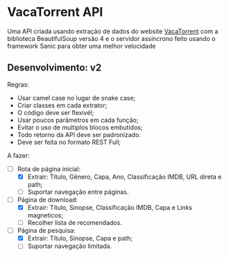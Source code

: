 # VacaTorrent API

Uma API criada usando extração de dados do website [VacaTorrent](http://vacatorrent.com)
com a biblioteca BeautifulSoup versão 4 e o servidor assíncrono feito usando o framework
Sanic para obter uma melhor velocidade

## Desenvolvimento: v2

Regras:

  - Usar camel case no lugar de snake case;
  - Criar classes em cada extrator;
  - O código deve ser flexivél;
  - Usar poucos parâmetros em cada função;
  - Evitar o uso de multiplos blocos embutidos;
  - Todo retorno da API deve ser padronizado.
  - Deve ser feita no formato REST Full;


A fazer:

  - [ ] Rota de página inicial:
    - [X] Extrair: Título, Gênero, Capa, Ano, Classificação IMDB, URL direta e path;
    - [ ] Suportar navegação entre páginas.

  - [ ] Página de download:
    - [X] Extrair: Título, Sinopse, Classificação IMDB, Capa e Links magneticos;
    - [ ] Recolher lista de recomendados.

  - [ ] Página de pesquisa:
    - [X] Extrair: Título, Sinopse, Capa e path;
    - [ ] Suportar navegação limitada.
